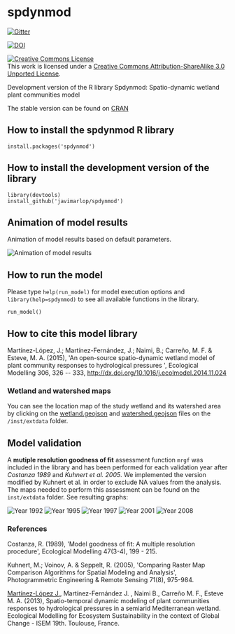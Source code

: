 spdynmod
========

[![Gitter](https://badges.gitter.im/Join%20Chat.svg)](https://gitter.im/javimarlop/spdynmod?utm_source=badge&utm_medium=badge&utm_campaign=pr-badge&utm_content=badge)

[![DOI](https://zenodo.org/badge/doi/10.5281/zenodo.20355.svg)](http://dx.doi.org/10.5281/zenodo.20355)

<a rel="license" href="http://creativecommons.org/licenses/by-sa/3.0/deed.en_US"><img alt="Creative Commons License" style="border-width:0" src="http://i.creativecommons.org/l/by-sa/3.0/88x31.png" /></a><br />This work is licensed under a <a rel="license" href="http://creativecommons.org/licenses/by-sa/3.0/deed.en_US">Creative Commons Attribution-ShareAlike 3.0 Unported License</a>.

Development version of the R library Spdynmod: Spatio-dynamic wetland plant communities model

The stable version can be found on [CRAN](http://cran.r-project.org/web/packages/spdynmod/index.html)

## How to install the spdynmod R library

```
install.packages('spdynmod')
```

## How to install the development version of the library

```
library(devtools)
install_github('javimarlop/spdynmod')
```

## Animation of model results

Animation of model results based on default parameters.

![Animation of model results](movie.gif)

## How to run the model

Please type `help(run_model)` for model execution options and `library(help=spdynmod)` to see all available functions in the library.

```
run_model()
```

## How to cite this model library

Martínez-López, J.; Martínez-Fernández, J.; Naimi, B.; Carreño, M. F. & Esteve, M. A. (2015), 'An open-source spatio-dynamic wetland model of plant community responses to hydrological pressures ', Ecological Modelling 306, 326 -- 333,  http://dx.doi.org/10.1016/j.ecolmodel.2014.11.024

### Wetland and watershed maps

You can see the location map of the study wetland and its watershed area by clicking on the [wetland.geojson](https://github.com/javimarlop/spdynmod/blob/master/inst/extdata/wetland.geojson) and [watershed.geojson](https://github.com/javimarlop/spdynmod/blob/master/inst/extdata/watershed.geojson) files on the `/inst/extdata` folder.

## Model validation

A **mutiple resolution goodness of fit** assessment function `mrgf` was included in the library and has been performed for each validation year after *Costanza 1989* and *Kuhnert et al. 2005*. We implemented the version modified by Kuhnert et al. in order to exclude NA values from the analysis. The maps needed to perform this assessment can be found on the `inst/extdata` folder. See resulting graphs:

![Year 1992](mrgf_1992k0.png)
![Year 1995](mrgf_1995k0.png)
![Year 1997](mrgf_1997k0.png)
![Year 2001](mrgf_2001k0.png)
![Year 2008](mrgf_2008k0.png)

### References

Costanza, R. (1989), 'Model goodness of fit: A multiple resolution procedure', Ecological Modelling  47(3-4), 199 - 215.

Kuhnert, M.; Voinov, A. & Seppelt, R. (2005), 'Comparing Raster Map Comparison Algorithms for Spatial Modeling and Analysis', Photogrammetric Engineering & Remote Sensing 71(8), 975-984.

[Martínez-López J.](http://webs.um.es/javier.martinez/miwiki/lib/exe/fetch.php?id=inicio&cache=cache&media=isem2013_jml.pdf), Martínez-Fernández J. , Naimi B., Carreño M. F., Esteve M. A. (2013), Spatio-temporal dynamic modeling of plant communities responses to hydrological pressures in a semiarid Mediterranean wetland. Ecological Modelling for Ecosystem Sustainability in the context of Global Change - ISEM 19th. Toulouse, France.

